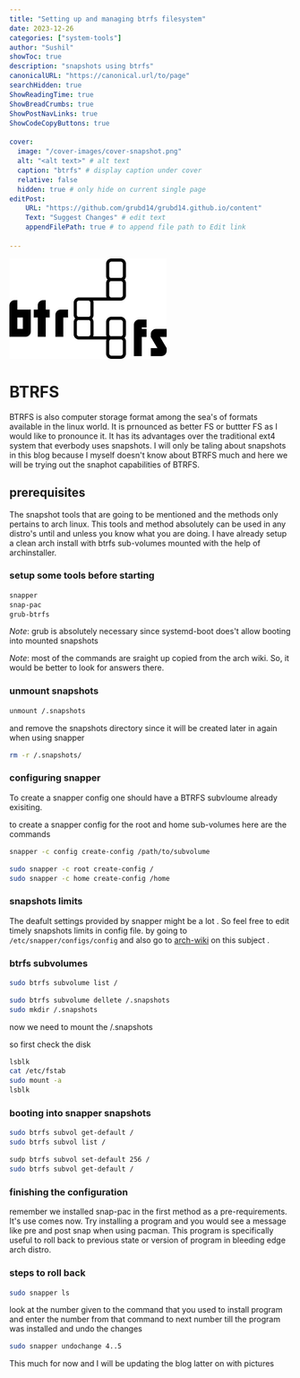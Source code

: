 ```yaml
---
title: "Setting up and managing btrfs filesystem"
date: 2023-12-26
categories: ["system-tools"]
author: "Sushil"
showToc: true
description: "snapshots using btrfs"
canonicalURL: "https://canonical.url/to/page"
searchHidden: true
ShowReadingTime: true
ShowBreadCrumbs: true
ShowPostNavLinks: true
ShowCodeCopyButtons: true

cover:
  image: "/cover-images/cover-snapshot.png"
  alt: "<alt text>" # alt text
  caption: "btrfs" # display caption under cover
  relative: false
  hidden: true # only hide on current single page
editPost:
    URL: "https://github.com/grubd14/grubd14.github.io/content"
    Text: "Suggest Changes" # edit text
    appendFilePath: true # to append file path to Edit link

---
```

![btrfs](/images/btrfs.png#center)

# BTRFS
BTRFS is also computer storage format among the sea's of formats available in the linux world.
It is prnounced as better FS or buttter FS as I would like to pronounce it.
It has its advantages over the traditional ext4 system that everbody uses snapshots.
I will only be taling about snapshots in this blog because I myself doesn't know about BTRFS much and 
here we will be trying out the snaphot capabilities of BTRFS.

## prerequisites
The snapshot tools that are going to be mentioned and the methods only pertains to arch linux. This tools and 
method absolutely can be used in any distro's until and unless you know what you are doing.
I have already setup a clean arch install with btrfs sub-volumes mounted with the help of archinstaller.

### setup some tools before starting
```sh
snapper
snap-pac
grub-btrfs
```
*Note*: grub is absolutely necessary since systemd-boot does't allow booting into mounted snapshots

*Note*: most of the commands are sraight up copied from the arch wiki. So, it would be better to look for answers there.

### unmount snapshots
```sh
unmount /.snapshots

```
and remove the snapshots directory since it will be created later in again when using snapper

```sh
rm -r /.snapshots/ 
```
### configuring snapper 

To create a snapper config one should have a BTRFS subvloume already exisiting.

to create a snapper config for the root and home sub-volumes here are the commands

```sh
snapper -c config create-config /path/to/subvolume
```
```sh
sudo snapper -c root create-config /
sudo snapper -c home create-config /home 
```

### snapshots limits
The deafult settings provided by snapper might be a lot . So feel free to edit timely snapshots limits in config file.
by going to `/etc/snapper/configs/config` and also go to [arch-wiki](https://wiki.archlinux.org/title/snapper)
on this subject .

### btrfs subvolumes 

```sh 
sudo btrfs subvolume list / 
```
```sh
sudo btrfs subvolume dellete /.snapshots 
sudo mkdir /.snapshots 
```
now we need to mount the /.snapshots 

so first check the disk 
```sh
lsblk 
cat /etc/fstab 
sudo mount -a 
lsblk 
```

### booting into snapper snapshots 
```sh 
sudo btrfs subvol get-default / 
sudo btrfs subvol list / 
```

```sh
sudp btrfs subvol set-default 256 /
sudo btrfs subvol get-default / 
```

### finishing the configuration
remember we installed snap-pac in the first method as a pre-requirements. It's use comes now. 
Try installing a program and you would see a message like pre and post snap when using pacman. This program is specifically useful to 
roll back to previous state or version of program in bleeding edge arch distro.

### steps to roll back 
```sh 
sudo snapper ls 
```
look at the number given to the command that you used to install program and enter the number from that command to next number till the program was installed
and undo the changes
```sh 
sudo snapper undochange 4..5 
```

This much for now and I will be updating the blog latter on with pictures 
